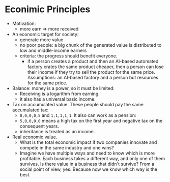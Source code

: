 # Econimic Principles

- Motivation:
  - more earn => more received
- An economic target for  society:
  - generate more value
  - no poor people: a big chunk of the generated value is distributed to low and middle-income earners
  - criteria: the progress should benefit everyone.
    - if a person creates a product and then an AI-based automated factory crates the same product cheaper, then a person can lose their income if they try to sell the product for the same price. Assumptions: an AI-based factory and a person but resources for the same price.
- Balance: money is a power, so it must be limited:
  - Receiving is a logarithm from earning.
  - it also has a universal basic income.
- Tax on accumulated value. These people should pay the same accumulated tax:
  - `0,0,0,0,5` and `1,1,1,1,1`.
  It also can work as a pension:
  - `5,0,0,0,0` means a high tax on the first year and negative tax on the consequent years.
  - inheritance is treated as an income.
- Real economic value.
  - What is the total economic impact if two companies innovate and compete in the same industry and one wins?
  - Imagine we have multiple ways and need to know which is more profitable. Each business takes a different way, and only one of them survives. Is there value in a business that didn't survive? From a social point of view, yes. Because now we know which way is the best. 
